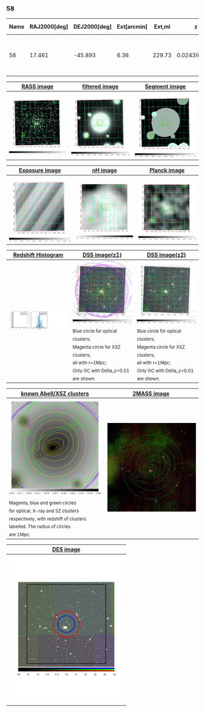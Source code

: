 <div STYLE="page-break-after: always;"></div>

### 58

|Name|RAJ2000[deg]|DEJ2000[deg] |Ext[arcmin]| Ext,ml | z | z_src| C|GC(XSZ,Delta_z<0.01)| GC(OPT,Delta_z<0.01)|GC| R_sig[arcmin] | R500[arcmin] | R500[Mpc]| CRsig[c/s] | CR500[c/s] |L500[1E44 erg/s]|F500[1E-12 erg/s/cm^2]| M500[1E14 Msun]|Tx[keV]|Cnt_sig|Beta|Rc[arcmin]|Comment|Alias|
|---|---|---|---|---|---|------|---|--------|---------|----------|---|---|---|---|---|---|---|---|---|---|---|---|---|---|
|58| 17.461| -45.893| 6.36| 229.73| 0.0243(0.005)| z1, z_xsz| B| MCXC, PSZ2, Tar, XB| A, N| A, MCXC, N, PSZ2, SWXCS, Tar, XB| 17.294| 22.672| 0.666| 0.758(0.085)| 0.799(0.090)| 0.195(0.015)| 14.492(1.111)| 0.86(0.03)| 1.97(0.05)| 223.2| 0.964(-0.050+0.026)| 10.813(-0.641+0.454)| -| k548|

|[RASS image](../image/58/58_img.pdf)|[filtered image](../image/58/58_fil.pdf)|[Segment image](../image/58/58_seg.pdf)|
|-------------------|--------------------|-------------------|
| <img src="../image/58/58_img.png" width="300">  | <img src="../image/58/58_fil.png" width="300">   | <img src="../image/58/58_seg.png" width="300">  |

|[Exposure image](../image/58/58_mex.pdf)| [nH image](../image/58/58_nh.pdf)| [Planck image](../image/58/58_p.pdf)|
|-------------------|--------------------|-------------------|
|<img src="../image/58/58_mex.png" width="300">   | <img src="../image/58/58_nh.png" width="300">    | <img src="../image/58/58_p.png" width="300"> |

|[Redshift Histogram](../image/58/58_zg.pdf) | [DSS image(z1)](../image/58/58_dss_z1.pdf)      |  [DSS image(z2)](../image/58/58_dss_z2.pdf)    |
|-------------------|--------------------|-------------------|
|<img src="../image/58/58_zg.png" width="300"> |<img src="../image/58/58_dss_z1.png" width="300"> <sub><br>Blue circle for optical clusters; <br>Magenta circle for XSZ clusters; <br>all with r=1Mpc; <br>Only GC with Delta_z<0.01 are shown. </sub>| <img src="../image/58/58_dss_z2.png" width="300"><sub><br>Blue circle for optical clusters; <br>Magenta circle for XSZ clusters; <br>all with r=1Mpc; <br>Only GC with Delta_z<0.01 are shown. </sub> |

|[known Abell/XSZ clusters](../image/58/58_gc.pdf) | [2MASS image](../image/58/58_2mass.pdf)      |
|-------------------|-------------------|
|<img src=../image/58/58_gc.png width="300"> <br><sub>Magenta, blue and green circles <br>for optical, X-ray and SZ clusters <br>respectively, with redshift of clusters <br>labelled. The radius of circles <br>are 1Mpc.</sub>|<img src="../image/58/58_2mass.png" width="300">  |

|[DES image](../image/58/58_des.pdf)   |
|-------------------|
| <img src="../image/58/58_des.pdf" width="300">  |
